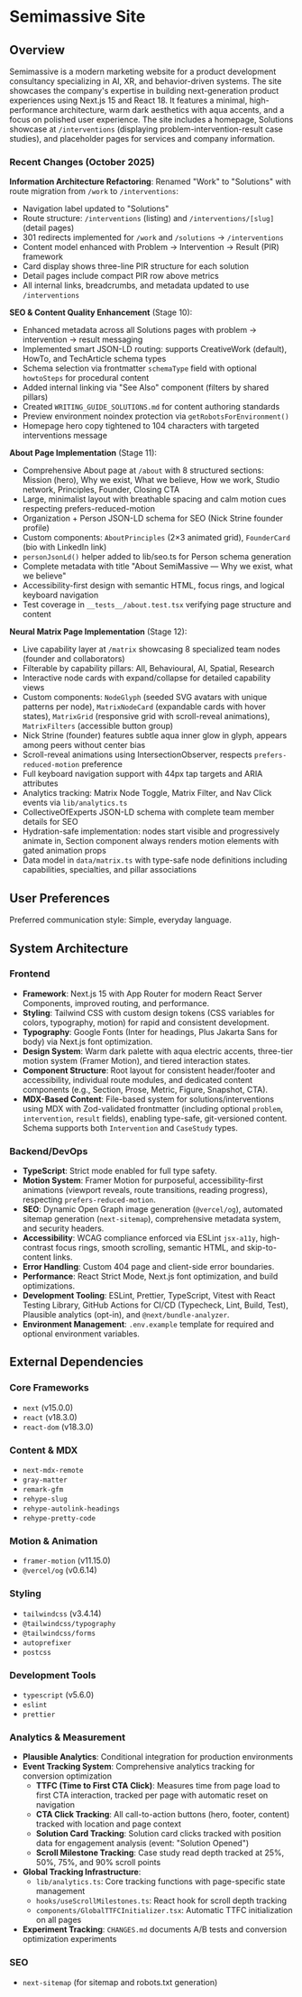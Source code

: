 # Semimassive Site

## Overview

Semimassive is a modern marketing website for a product development consultancy specializing in AI, XR, and behavior-driven systems. The site showcases the company's expertise in building next-generation product experiences using Next.js 15 and React 18. It features a minimal, high-performance architecture, warm dark aesthetics with aqua accents, and a focus on polished user experience. The site includes a homepage, Solutions showcase at `/interventions` (displaying problem-intervention-result case studies), and placeholder pages for services and company information.

### Recent Changes (October 2025)

**Information Architecture Refactoring**: Renamed "Work" to "Solutions" with route migration from `/work` to `/interventions`:
- Navigation label updated to "Solutions" 
- Route structure: `/interventions` (listing) and `/interventions/[slug]` (detail pages)
- 301 redirects implemented for `/work` and `/solutions` → `/interventions`
- Content model enhanced with Problem → Intervention → Result (PIR) framework
- Card display shows three-line PIR structure for each solution
- Detail pages include compact PIR row above metrics
- All internal links, breadcrumbs, and metadata updated to use `/interventions`

**SEO & Content Quality Enhancement** (Stage 10):
- Enhanced metadata across all Solutions pages with problem → intervention → result messaging
- Implemented smart JSON-LD routing: supports CreativeWork (default), HowTo, and TechArticle schema types
- Schema selection via frontmatter `schemaType` field with optional `howtoSteps` for procedural content
- Added internal linking via "See Also" component (filters by shared pillars)
- Created `WRITING_GUIDE_SOLUTIONS.md` for content authoring standards
- Preview environment noindex protection via `getRobotsForEnvironment()`
- Homepage hero copy tightened to 104 characters with targeted interventions message

**About Page Implementation** (Stage 11):
- Comprehensive About page at `/about` with 8 structured sections: Mission (hero), Why we exist, What we believe, How we work, Studio network, Principles, Founder, Closing CTA
- Large, minimalist layout with breathable spacing and calm motion cues respecting prefers-reduced-motion
- Organization + Person JSON-LD schema for SEO (Nick Strine founder profile)
- Custom components: `AboutPrinciples` (2×3 animated grid), `FounderCard` (bio with LinkedIn link)
- `personJsonLd()` helper added to lib/seo.ts for Person schema generation
- Complete metadata with title "About SemiMassive — Why we exist, what we believe"
- Accessibility-first design with semantic HTML, focus rings, and logical keyboard navigation
- Test coverage in `__tests__/about.test.tsx` verifying page structure and content

**Neural Matrix Page Implementation** (Stage 12):
- Live capability layer at `/matrix` showcasing 8 specialized team nodes (founder and collaborators)
- Filterable by capability pillars: All, Behavioural, AI, Spatial, Research
- Interactive node cards with expand/collapse for detailed capability views
- Custom components: `NodeGlyph` (seeded SVG avatars with unique patterns per node), `MatrixNodeCard` (expandable cards with hover states), `MatrixGrid` (responsive grid with scroll-reveal animations), `MatrixFilters` (accessible button group)
- Nick Strine (founder) features subtle aqua inner glow in glyph, appears among peers without center bias
- Scroll-reveal animations using IntersectionObserver, respects `prefers-reduced-motion` preference
- Full keyboard navigation support with 44px tap targets and ARIA attributes
- Analytics tracking: Matrix Node Toggle, Matrix Filter, and Nav Click events via `lib/analytics.ts`
- CollectiveOfExperts JSON-LD schema with complete team member details for SEO
- Hydration-safe implementation: nodes start visible and progressively animate in, Section component always renders motion elements with gated animation props
- Data model in `data/matrix.ts` with type-safe node definitions including capabilities, specialties, and pillar associations

## User Preferences

Preferred communication style: Simple, everyday language.

## System Architecture

### Frontend

-   **Framework**: Next.js 15 with App Router for modern React Server Components, improved routing, and performance.
-   **Styling**: Tailwind CSS with custom design tokens (CSS variables for colors, typography, motion) for rapid and consistent development.
-   **Typography**: Google Fonts (Inter for headings, Plus Jakarta Sans for body) via Next.js font optimization.
-   **Design System**: Warm dark palette with aqua electric accents, three-tier motion system (Framer Motion), and tiered interaction states.
-   **Component Structure**: Root layout for consistent header/footer and accessibility, individual route modules, and dedicated content components (e.g., Section, Prose, Metric, Figure, Snapshot, CTA).
-   **MDX-Based Content**: File-based system for solutions/interventions using MDX with Zod-validated frontmatter (including optional `problem`, `intervention`, `result` fields), enabling type-safe, git-versioned content. Schema supports both `Intervention` and `CaseStudy` types.

### Backend/DevOps

-   **TypeScript**: Strict mode enabled for full type safety.
-   **Motion System**: Framer Motion for purposeful, accessibility-first animations (viewport reveals, route transitions, reading progress), respecting `prefers-reduced-motion`.
-   **SEO**: Dynamic Open Graph image generation (`@vercel/og`), automated sitemap generation (`next-sitemap`), comprehensive metadata system, and security headers.
-   **Accessibility**: WCAG compliance enforced via ESLint `jsx-a11y`, high-contrast focus rings, smooth scrolling, semantic HTML, and skip-to-content links.
-   **Error Handling**: Custom 404 page and client-side error boundaries.
-   **Performance**: React Strict Mode, Next.js font optimization, and build optimizations.
-   **Development Tooling**: ESLint, Prettier, TypeScript, Vitest with React Testing Library, GitHub Actions for CI/CD (Typecheck, Lint, Build, Test), Plausible analytics (opt-in), and `@next/bundle-analyzer`.
-   **Environment Management**: `.env.example` template for required and optional environment variables.

## External Dependencies

### Core Frameworks

-   `next` (v15.0.0)
-   `react` (v18.3.0)
-   `react-dom` (v18.3.0)

### Content & MDX

-   `next-mdx-remote`
-   `gray-matter`
-   `remark-gfm`
-   `rehype-slug`
-   `rehype-autolink-headings`
-   `rehype-pretty-code`

### Motion & Animation

-   `framer-motion` (v11.15.0)
-   `@vercel/og` (v0.6.14)

### Styling

-   `tailwindcss` (v3.4.14)
-   `@tailwindcss/typography`
-   `@tailwindcss/forms`
-   `autoprefixer`
-   `postcss`

### Development Tools

-   `typescript` (v5.6.0)
-   `eslint`
-   `prettier`

### Analytics & Measurement

-   **Plausible Analytics**: Conditional integration for production environments
-   **Event Tracking System**: Comprehensive analytics tracking for conversion optimization
    -   **TTFC (Time to First CTA Click)**: Measures time from page load to first CTA interaction, tracked per page with automatic reset on navigation
    -   **CTA Click Tracking**: All call-to-action buttons (hero, footer, content) tracked with location and page context
    -   **Solution Card Tracking**: Solution card clicks tracked with position data for engagement analysis (event: "Solution Opened")
    -   **Scroll Milestone Tracking**: Case study read depth tracked at 25%, 50%, 75%, and 90% scroll points
-   **Global Tracking Infrastructure**: 
    -   `lib/analytics.ts`: Core tracking functions with page-specific state management
    -   `hooks/useScrollMilestones.ts`: React hook for scroll depth tracking
    -   `components/GlobalTTFCInitializer.tsx`: Automatic TTFC initialization on all pages
-   **Experiment Tracking**: `CHANGES.md` documents A/B tests and conversion optimization experiments

### SEO

-   `next-sitemap` (for sitemap and robots.txt generation)